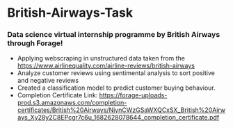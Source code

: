 # British-Airways-Task
### Data science virtual internship programme by British Airways through Forage!
* Applying webscraping in unstructured data taken from the https://www.airlinequality.com/airline-reviews/british-airways
* Analyze customer reviews using sentimental analysis to sort positive and negative reviews
* Created a classification model to predict customer buying behaviour.
* Completion Certificate Link: https://forage-uploads-prod.s3.amazonaws.com/completion-certificates/British%20Airways/NjynCWzGSaWXQCxSX_British%20Airways_Xy28y2C8EPcgr7c6u_1682628078644_completion_certificate.pdf
